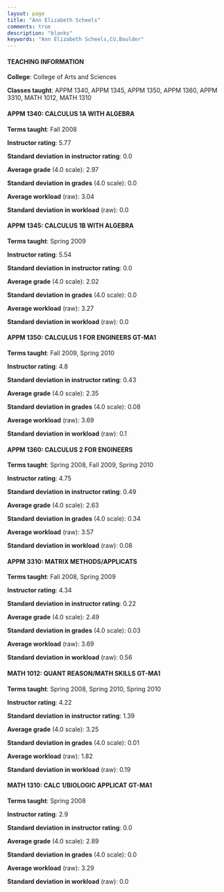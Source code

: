 ```yaml
---
layout: page
title: "Ann Elizabeth Scheels" 
comments: true
description: "blanks"
keywords: "Ann Elizabeth Scheels,CU,Boulder"
---
```

<head>
<script src="https://ajax.googleapis.com/ajax/libs/jquery/2.1.3/jquery.min.js"></script>
<script src="https://dl.dropboxusercontent.com/s/pc42nxpaw1ea4o9/highcharts.js?dl=0"></script>
<!-- <script src="../assets/js/highcharts.js"></script> -->
<style type="text/css">@font-face {
	font-family: "Bebas Neue";
	src: url(https://www.filehosting.org/file/details/544349/BebasNeue Regular.otf) format("opentype");
	}
	h1.Bebas { 
		font-family: "Bebas Neue", Verdana, Tahoma;
	}
</style>
</head>
	   
#### TEACHING INFORMATION

**College**: College of Arts and Sciences

**Classes taught**: APPM 1340, APPM 1345, APPM 1350, APPM 1360, APPM 3310, MATH 1012, MATH 1310

#### APPM 1340: CALCULUS 1A WITH ALGEBRA

**Terms taught**: Fall 2008

**Instructor rating**: 5.77

**Standard deviation in instructor rating**: 0.0

**Average grade** (4.0 scale): 2.97

**Standard deviation in grades** (4.0 scale): 0.0

**Average workload** (raw): 3.04

**Standard deviation in workload** (raw): 0.0

#### APPM 1345: CALCULUS 1B WITH ALGEBRA

**Terms taught**: Spring 2009

**Instructor rating**: 5.54

**Standard deviation in instructor rating**: 0.0

**Average grade** (4.0 scale): 2.02

**Standard deviation in grades** (4.0 scale): 0.0

**Average workload** (raw): 3.27

**Standard deviation in workload** (raw): 0.0

#### APPM 1350: CALCULUS 1 FOR ENGINEERS GT-MA1

**Terms taught**: Fall 2009, Spring 2010

**Instructor rating**: 4.8

**Standard deviation in instructor rating**: 0.43

**Average grade** (4.0 scale): 2.35

**Standard deviation in grades** (4.0 scale): 0.08

**Average workload** (raw): 3.69

**Standard deviation in workload** (raw): 0.1

#### APPM 1360: CALCULUS 2 FOR ENGINEERS

**Terms taught**: Spring 2008, Fall 2009, Spring 2010

**Instructor rating**: 4.75

**Standard deviation in instructor rating**: 0.49

**Average grade** (4.0 scale): 2.63

**Standard deviation in grades** (4.0 scale): 0.34

**Average workload** (raw): 3.57

**Standard deviation in workload** (raw): 0.08

#### APPM 3310: MATRIX METHODS/APPLICATS

**Terms taught**: Fall 2008, Spring 2009

**Instructor rating**: 4.34

**Standard deviation in instructor rating**: 0.22

**Average grade** (4.0 scale): 2.49

**Standard deviation in grades** (4.0 scale): 0.03

**Average workload** (raw): 3.69

**Standard deviation in workload** (raw): 0.56

#### MATH 1012: QUANT REASON/MATH SKILLS GT-MA1

**Terms taught**: Spring 2008, Spring 2010, Spring 2010

**Instructor rating**: 4.22

**Standard deviation in instructor rating**: 1.39

**Average grade** (4.0 scale): 3.25

**Standard deviation in grades** (4.0 scale): 0.01

**Average workload** (raw): 1.82

**Standard deviation in workload** (raw): 0.19

#### MATH 1310: CALC 1/BIOLOGIC APPLICAT GT-MA1

**Terms taught**: Spring 2008

**Instructor rating**: 2.9

**Standard deviation in instructor rating**: 0.0

**Average grade** (4.0 scale): 2.89

**Standard deviation in grades** (4.0 scale): 0.0

**Average workload** (raw): 3.29

**Standard deviation in workload** (raw): 0.0

